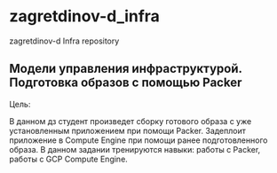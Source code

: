 # zagretdinov-d_infra
zagretdinov-d Infra repository

## Модели управления инфраструктурой. Подготовка образов с помощью Packer
Цель:

В данном дз студент произведет сборку готового образа с уже установленным приложением при помощи Packer. Задеплоит приложение в Compute Engine при помощи ранее подготовленного образа. В данном задании тренируются навыки: работы с Packer, работы с GCP Compute Engine.

